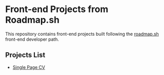 # Front-end Projects from Roadmap.sh

This repository contains front-end projects built following the [roadmap.sh](https://roadmap.sh/) front-end developer path.

## Projects List

<ul>
      <li>  
              <a href="https://roadmap.sh/projects/single-page-cv">Single Page CV</a>
      </li>
</ul>
